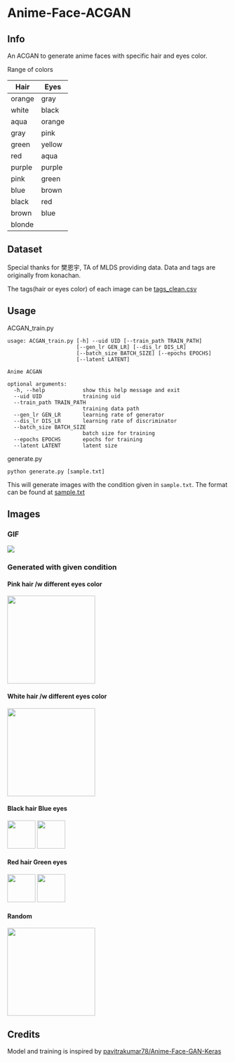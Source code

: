 # Anime-Face-ACGAN
## Info
An ACGAN to generate anime faces with specific hair and eyes color.

Range of colors

| Hair |  Eyes  |
|------| -------|  
|orange|  gray  |
|white |  black |
|aqua  |  orange|
|gray  |  pink  |
|green |  yellow|
|red   |  aqua  |
|purple|  purple|
|pink  |  green |
|blue  |  brown |
|black |  red   |
|brown |  blue  |
|blonde|        |



## Dataset
Special thanks for 樊恩宇, TA of MLDS providing data. Data and tags are originally from konachan.

The tags(hair or eyes color) of each image can be [tags_clean.csv](tags_clean.csv)


## Usage
ACGAN_train.py

```
usage: ACGAN_train.py [-h] --uid UID [--train_path TRAIN_PATH]
                      [--gen_lr GEN_LR] [--dis_lr DIS_LR]
                      [--batch_size BATCH_SIZE] [--epochs EPOCHS]
                      [--latent LATENT]

Anime ACGAN

optional arguments:
  -h, --help            show this help message and exit
  --uid UID             training uid
  --train_path TRAIN_PATH
                        training data path
  --gen_lr GEN_LR       learning rate of generator
  --dis_lr DIS_LR       learning rate of discriminator
  --batch_size BATCH_SIZE
                        batch size for training
  --epochs EPOCHS       epochs for training
  --latent LATENT       latent size
```

generate.py

```
python generate.py [sample.txt]
```

This will generate images with the condition given in `sample.txt`. The format can be found at  [sample.txt](pretrained_models/sample.txt)

## Images

### GIF
![](img/demo.gif)

### Generated with given condition
#### Pink hair /w different eyes color
<img src = "img/pink-hair.jpg" width="200px">

#### White hair /w different eyes color
<img src = "img/white-hair.jpg" width="200px">

#### Black hair Blue eyes
<img src = "img/black-hair_blue-eyes-1.jpg" width="64px">
<img src = "img/black-hair_blue-eyes-2.jpg" width="64px">

#### Red hair Green eyes
<img src = "img/red-hair-green-eyes-1.jpg" width="64px">
<img src = "img/red-hair-green-eyes-2.jpg" width="64px">

#### Random
<img src = "img/demo.png" width="200px">

## Credits
Model and training is inspired by 
[pavitrakumar78/Anime-Face-GAN-Keras](https://github.com/pavitrakumar78/Anime-Face-GAN-Keras)


